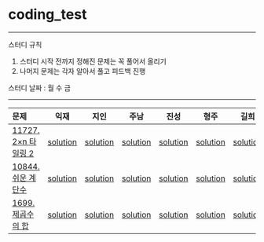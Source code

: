 # coding_test
----
스터디 규칙
1. 스터디 시작 전까지 정해진 문제는 꼭 풀어서 올리기
2. 나머지 문제는 각자 알아서 풀고 피드백 진행  

스터디 날짜 : 월 수 금  

----

|문제|익재|지인|주남|진성|형주|길희|
|:------|:---:|:---:|:---:|:---:|:---:|:---:|
|[11727. 2×n 타일링 2](https://www.acmicpc.net/problem/11727)   |[solution]()|[solution]()|[solution]()|[solution]()|[solution]()|[solution]()|
|[10844. 쉬운 계단수](https://www.acmicpc.net/problem/10844)   |[solution]()|[solution]()|[solution]()|[solution]()|[solution]()|[solution]()|
|[1699. 제곱수의 합](https://www.acmicpc.net/problem/1699)   |[solution]()|[solution]()|[solution]()|[solution]()|[solution]()|[solution]()|
